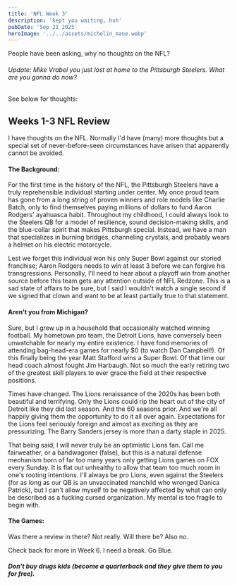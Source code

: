 ```yaml
---
title: 'NFL Week 3'
description: 'kept you waiting, huh'
pubDate: 'Sep 21 2025'
heroImage: '../../assets/michelin_mane.webp'
---
```


People have been asking, why no thoughts on the NFL?

###### Update: Mike Vrabel *you* just lost at home to the Pittsburgh Steelers. *What are you gonna do now?*

See below for thoughts:

## Weeks 1-3 NFL Review

I have thoughts on the NFL. Normally I'd have (many) more thoughts but a special set of never-before-seen circumstances 
have arisen that apparently cannot be avoided.

#### The Background:

For the first time in the history of the NFL, the Pittsburgh Steelers have a truly reprehensible individual starting 
under center. My once proud team has gone from a long string of proven winners and role models like Charlie Batch, 
only to find themselves paying millions of dollars to fund Aaron Rodgers' ayahuasca habit. Throughout my childhood, 
I could always look to the Steelers QB for a model of resilience, sound decision-making skills, and the blue-collar 
spirit that makes Pittsburgh special. Instead, we have a man that specializes in burning bridges, channeling crystals, 
and probably wears a helmet on his electric motorcycle. 

Lest we forget this individual won his only Super Bowl against our storied franchise; Aaron Rodgers needs to win at 
least 3 before we can forgive his transgressions. Personally, I'll need to hear about a playoff win from another 
source before this team gets any attention outside of NFL Redzone. This is a sad state of affairs to be sure, but I 
said I wouldn't watch a single second if we signed that clown and want to be at least partially true to that statement.

#### Aren't you from Michigan?

Sure, but I grew up in a household that occasionally watched winning football. My hometown pro team, the Detroit Lions, 
have conversely been unwatchable for nearly my entire existence. I have fond memories of attending bag-head-era games 
for nearly $0 (to watch Dan Campbell!). Of this finally being the year Matt Stafford wins a Super Bowl. 
Of that time our head coach almost fought Jim Harbaugh. Not so much the early retiring two of the greatest skill players 
to ever grace the field at their respective positions.

Times have changed. The Lions renaissance of the 2020s has been both beautiful and terrifying. Only the Lions could rip 
the heart out of the city of Detroit like they did last season. And the 60 seasons prior. And we're all happily giving 
them the opportunity to do it all over again. Expectations for the Lions feel seriously foreign and almost as exciting 
as they are pressurizing. The Barry Sanders jersey is more than a darty staple in 2025.

That being said, I will never truly be an optimistic Lions fan. Call me fairweather, or a bandwagoner (false), but this 
is a natural defense mechanism born of far too many years only getting Lions games on FOX every Sunday. It is flat out 
unhealthy to allow that team too much room in one's rooting intentions. I'll always be pro Lions, even against the 
Steelers (for as long as our QB is an unvaccinated manchild who wronged Danica Patrick), but I can't allow myself to be 
negatively affected by what can only be described as a fucking cursed organization. 
My mental is too fragile to begin with.

#### The Games:

Was there a review in there? Not really. Will there be? Also no.

Check back for more in Week 6. I need a break. Go Blue.

##### Don't buy drugs kids (become a quarterback and they give them to you for free). 

